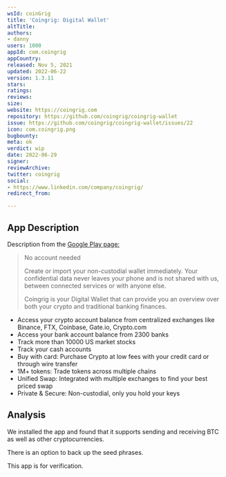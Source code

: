 ```yaml
---
wsId: coinGrig
title: 'Coingrig: Digital Wallet'
altTitle: 
authors: 
- danny
users: 1000
appId: com.coingrig
appCountry: 
released: Nov 5, 2021
updated: 2022-06-22
version: 1.3.11
stars: 
ratings: 
reviews: 
size: 
website: https://coingrig.com
repository: https://github.com/coingrig/coingrig-wallet
issue: https://github.com/coingrig/coingrig-wallet/issues/22
icon: com.coingrig.png
bugbounty: 
meta: ok
verdict: wip
date: 2022-06-29
signer: 
reviewArchive: 
twitter: coingrig
social: 
- https://www.linkedin.com/company/coingrig/
redirect_from: 

---
```


## App Description 

Description from the [Google Play page:](https://play.google.com/store/apps/details?id=com.coingrig)

> No account needed
> 
> Create or import your non-custodial wallet immediately.
Your confidential data never leaves your phone and is not shared with us, between connected services or with anyone else.
>
> Coingrig is your Digital Wallet that can provide you an overview over both your crypto and traditional banking finances.
>
- Access your crypto account balance from centralized exchanges like Binance, FTX, Coinbase, Gate.io, Crypto.com
- Access your bank account balance from 2300 banks
- Track more than 10000 US market stocks
- Track your cash accounts
- Buy with card: Purchase Crypto at low fees with your credit card or through wire transfer
- 1M+ tokens: Trade tokens across multiple chains
- Unified Swap: Integrated with multiple exchanges to find your best priced swap
- Private & Secure: Non-custodial, only you hold your keys

## Analysis 

We installed the app and found that it supports sending and receiving BTC as well as other cryptocurrencies. 

There is an option to back up the seed phrases.

This app is for verification. 
